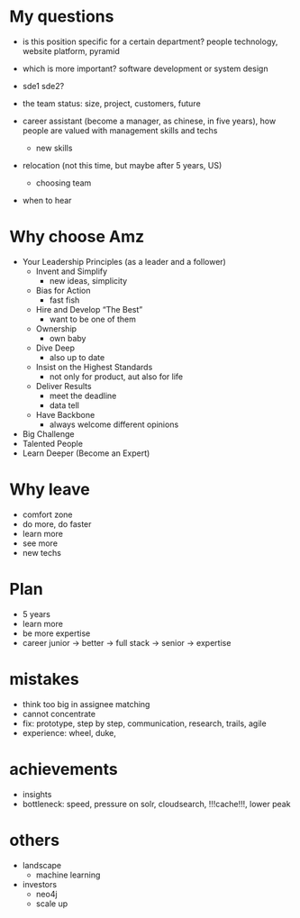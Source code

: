 # My questions

 - is this position specific for a certain department? people technology, website platform, pyramid
 - which is more important? software development or system design
 - sde1 sde2?
 
 - the team status: size, project, customers, future
 - career assistant (become a manager, as chinese, in five years), how people are valued with management skills and techs
    - new skills
 - relocation (not this time, but maybe after 5 years, US)
    - choosing team
 - when to hear
 
# Why choose Amz

 - Your Leadership Principles (as a leader and a follower)
    - Invent and Simplify
        - new ideas, simplicity
    - Bias for Action
        - fast fish
    - Hire and Develop “The Best”
        - want to be one of them
    - Ownership
        - own baby
    - Dive Deep
        - also up to date
    - Insist on the Highest Standards
        - not only for product, aut also for life
    - Deliver Results
        - meet the deadline
        - data tell
    - Have Backbone
        - always welcome different opinions 
 - Big Challenge
 - Talented People
 - Learn Deeper (Become an Expert)
 
# Why leave

 - comfort zone
 - do more, do faster
 - learn more
 - see more
 - new techs
 
# Plan 
 
 - 5 years 
 - learn more
 - be more expertise
 - career junior -> better -> full stack -> senior -> expertise
 
# mistakes
    
 - think too big in assignee matching
 - cannot concentrate
 - fix: prototype, step by step, communication, research, trails, agile
 - experience: wheel, duke, 

# achievements
    
 - insights
 - bottleneck: speed, pressure on solr, cloudsearch, !!!cache!!!, lower peak
 
# others

 - landscape
    - machine learning
 - investors
    - neo4j
    - scale up